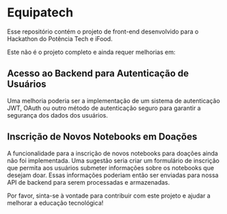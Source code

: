 # Equipatech

Esse repositório contém o projeto de front-end desenvolvido para o Hackathon do Potência Tech e iFood.

Este não é o projeto completo e ainda requer melhorias em:

## Acesso ao Backend para Autenticação de Usuários

Uma melhoria poderia ser a implementação de um sistema de autenticação JWT, OAuth ou outro método de autenticação seguro para garantir a segurança dos dados dos usuários.

## Inscrição de Novos Notebooks em Doações

A funcionalidade para a inscrição de novos notebooks para doações ainda não foi implementada. Uma sugestão seria criar um formulário de inscrição que permita aos usuários submeter informações sobre os notebooks que desejam doar. Essas informações poderiam então ser enviadas para nossa API de backend para serem processadas e armazenadas.

Por favor, sinta-se à vontade para contribuir com este projeto e ajudar a melhorar a educação tecnológica!
